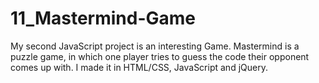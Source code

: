 # 11_Mastermind-Game
My second JavaScript project is an interesting Game. Mastermind is a puzzle game, in which one player tries to guess the code their opponent comes up with. I made it in HTML/CSS, JavaScript and jQuery.
